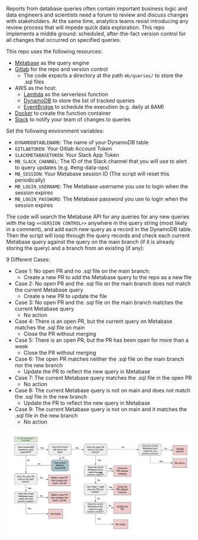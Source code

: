 Reports from database queries often contain important business logic and data engineers and scientists need a forum to review and discuss changes with stakeholders. At the same time, analytics teams resist introducing any review process that will impede quick data exploration. This repo implements a middle ground: scheduled, after-the-fact version control for all changes that occurred on specified queries.

This repo uses the following resources:
- [Metabase](https://www.metabase.com/docs/latest/api-documentation) as the query engine
- [Gitlab](https://docs.gitlab.com/ee/api/rest/index.html) for the repo and version control
  - The code expects a directory at the path `mb/queries/` to store the .sql files
- AWS as the host:
  - [Lambda](https://docs.aws.amazon.com/lambda/latest/dg/welcome.html) as the serverless function
  - [DynamoDB](https://docs.aws.amazon.com/amazondynamodb/latest/developerguide/Introduction.html) to store the list of tracked queries
  - [EventBridge](https://docs.aws.amazon.com/eventbridge/) to schedule the execution (e.g. daily at 8AM) 
- [Docker](https://docs.docker.com/) to create the function container
- [Slack](https://api.slack.com/) to notify your team of changes to queries

Set the following environment variables:
- `DYNAMODBTABLENAME`: The name of your DynamoDB table
- `GITLABTOKEN`: Your Gitlab Account Token
- `SLACKMETABASETOKEN`: Your Slack App Token
- `MB_SLACK_CHANNEL`: The ID of the Slack channel that you will use to alert to query updates (e.g. #eng-data-ops)
- `MB_SESSION`: Your Metabase session ID (The script will reset this periodically)
- `MB_LOGIN_USERNAME`: The Metabase username you use to login when the session expires
- `MB_LOGIN_PASSWORD`: The Metabase password you use to login when the session expires

The code will search the Metabase API for any queries for any new queries with the tag `<<VERSION CONTROL>>` anywhere in the query string (most likely in a comment), and add each new query as a record in the DynamoDB table. Then the script will loop through the query records and check each current Metabase query against the query on the main branch (if it is already storing the query) and a branch from an existing (if any):

9 Different Cases:
- Case 1: No open PR and no .sql file on the main branch:
  - Create a new PR to add the Metabase query to the repo as a new file
- Case 2: No open PR and the .sql file on the main branch does not match the current Metabase query
  - Create a new PR to update the file
- Case 3: No open PR and the .sql file on the main branch matches the current Metabase query
  - No action
- Case 4: There is an open PR, but the current query on Metabase matches the .sql file on main
  - Close the PR without merging
- Case 5: There is an open PR, but the PR has been open for more than a week
  - Close the PR without merging
- Case 6: The open PR matches neither the .sql file on the main branch nor the new branch
  - Update the PR to reflect the new query in Metabase
- Case 7: The current Metabase query matches the .sql file in the open PR
  - No action
- Case 8: The current Metabase query is not on main and does not match the .sql file in the new branch
  - Update the PR to reflect the new query in Metabase
- Case 9: The current Metabase query is not on main and it matches the .sql file in the new branch
  - No action

![alt text](logic_flowchart.png)
